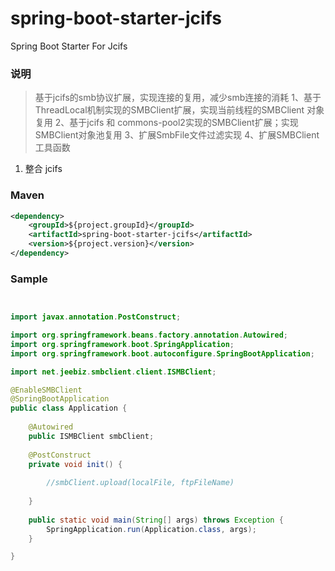 # spring-boot-starter-jcifs
Spring Boot Starter For Jcifs

### 说明

 > 基于jcifs的smb协议扩展，实现连接的复用，减少smb连接的消耗
1、基于ThreadLocal机制实现的SMBClient扩展，实现当前线程的SMBClient 对象复用
2、基于jcifs 和 commons-pool2实现的SMBClient扩展；实现SMBClient对象池复用
3、扩展SmbFile文件过滤实现
4、扩展SMBClient工具函数

1. 整合 jcifs

### Maven

``` xml
<dependency>
	<groupId>${project.groupId}</groupId>
	<artifactId>spring-boot-starter-jcifs</artifactId>
	<version>${project.version}</version>
</dependency>
```

### Sample

```java


import javax.annotation.PostConstruct;

import org.springframework.beans.factory.annotation.Autowired;
import org.springframework.boot.SpringApplication;
import org.springframework.boot.autoconfigure.SpringBootApplication;

import net.jeebiz.smbclient.client.ISMBClient;

@EnableSMBClient
@SpringBootApplication
public class Application {
	
	@Autowired
	public ISMBClient smbClient;
	
	@PostConstruct
	private void init() {
		
		//smbClient.upload(localFile, ftpFileName)
		
	}
	
	public static void main(String[] args) throws Exception {
		SpringApplication.run(Application.class, args);
	}

}

```
